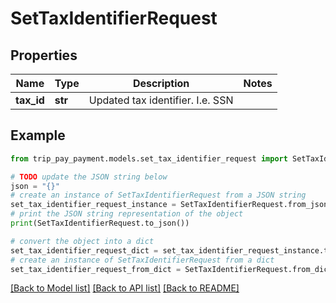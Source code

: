 # SetTaxIdentifierRequest


## Properties

Name | Type | Description | Notes
------------ | ------------- | ------------- | -------------
**tax_id** | **str** | Updated tax identifier. I.e. SSN | 

## Example

```python
from trip_pay_payment.models.set_tax_identifier_request import SetTaxIdentifierRequest

# TODO update the JSON string below
json = "{}"
# create an instance of SetTaxIdentifierRequest from a JSON string
set_tax_identifier_request_instance = SetTaxIdentifierRequest.from_json(json)
# print the JSON string representation of the object
print(SetTaxIdentifierRequest.to_json())

# convert the object into a dict
set_tax_identifier_request_dict = set_tax_identifier_request_instance.to_dict()
# create an instance of SetTaxIdentifierRequest from a dict
set_tax_identifier_request_from_dict = SetTaxIdentifierRequest.from_dict(set_tax_identifier_request_dict)
```
[[Back to Model list]](../README.md#documentation-for-models) [[Back to API list]](../README.md#documentation-for-api-endpoints) [[Back to README]](../README.md)



